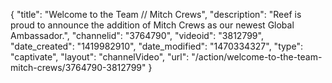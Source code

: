 {
    "title": "Welcome to the Team \/\/ Mitch Crews",
    "description": "Reef is proud to announce the addition of Mitch Crews as our newest Global Ambassador.",
    "channelid": "3764790",
    "videoid": "3812799",
    "date_created": "1419982910",
    "date_modified": "1470334327",
    "type": "captivate",
    "layout": "channelVideo",
    "url": "\/action\/welcome-to-the-team-mitch-crews\/3764790-3812799"
}